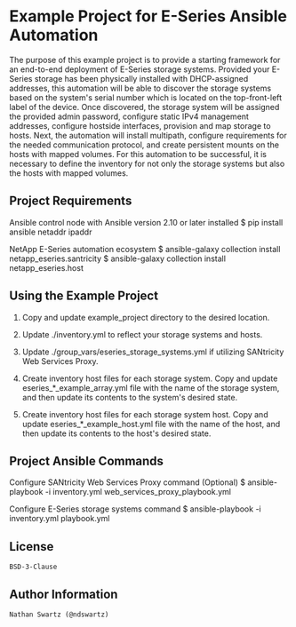 Example Project for E-Series Ansible Automation
===============================================

The purpose of this example project is to provide a starting framework for an end-to-end deployment of E-Series storage systems. Provided your E-Series storage has been physically installed with DHCP-assigned addresses, this automation will be able to discover the storage systems based on the system's serial number which is located on the top-front-left label of the device. Once discovered, the storage system will be assigned the provided admin password, configure static IPv4 management addresses, configure hostside interfaces, provision and map storage to hosts. Next, the automation will install multipath, configure requirements for the needed communication protocol, and create persistent mounts on the hosts with mapped volumes. For this automation to be successful, it is necessary to define the inventory for not only the storage systems but also the hosts with mapped volumes.


Project Requirements
--------------------
Ansible control node with Ansible version 2.10 or later installed
    $ pip install ansible netaddr ipaddr

NetApp E-Series automation ecosystem
    $ ansible-galaxy collection install netapp_eseries.santricity
    $ ansible-galaxy collection install netapp_eseries.host


Using the Example Project
-------------------------
1) Copy and update example_project directory to the desired location.

2) Update ./inventory.yml to reflect your storage systems and hosts.

3) Update ./group_vars/eseries_storage_systems.yml if utilizing SANtricity Web Services Proxy.

4) Create inventory host files for each storage system.
    Copy and update eseries_*_example_array.yml file with the name of the storage system, and then update its contents to the system's desired state.

5) Create inventory host files for each storage system host.
    Copy and update eseries_*_example_host.yml file with the name of the host, and then update its contents to the host's desired state.


Project Ansible Commands
------------------------
Configure SANtricity Web Services Proxy command (Optional)
    $ ansible-playbook -i inventory.yml web_services_proxy_playbook.yml

Configure E-Series storage systems command
    $ ansible-playbook -i inventory.yml playbook.yml


License
-------
    BSD-3-Clause


Author Information
------------------
    Nathan Swartz (@ndswartz)
